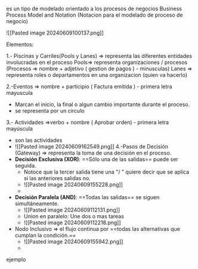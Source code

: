  es un tipo de modelado orientado a los procesos de negocios
Business Process Model and Notation (Notacion para el modelado de proceso de negocio)

![[Pasted image 20240609100137.png]]


Elementos: 

1.- Piscinas y Carriles(Pools y Lanes) => representa las diferentes entidades involucradas en el proceso 
		Pools=> representa organizaciones / procesos  (Procesos => nombre + adjetivo ( gestion de pagos ) - minusculas)
		Lanes => representa roles o departamentos en una organizacion (quien va hacerlo)
		

2.-Eventos => nombre + participio ( Factura emitida ) - primera letra mayuscula 
- Marcan el inicio, la final o algun cambio importante durante el proceso.
- se representa por un circulo 

3.- Actividades =>verbo + nombre ( Aprobar orden) - primera letra mayúscula
- son las actividades 
- ![[Pasted image 20240609162549.png]]
4.-Pasos de Decisión (Gateway) => representa la toma de una decisión en el proceso. 
- **Decisión Exclusiva (XOR)**: ==Sólo una de las salidas== puede ser seguida.
	- Notoce que la tercer salida tiene una "/ " quiere decir que se aplica si las anteriores salidas no. 
	- ![[Pasted image 20240609155228.png]]
	- 
- **Decisión Paralela (AND)**: ==Todas las salidas== se siguen simultáneamente.
	- ![[Pasted image 20240609112131.png]]
	- Union en paralelo: Une dos o mas tareas 
	- ![[Pasted image 20240609112218.png]]
- Nodo Inclusivo => el flujo continua por ==todas las alternativas que cumplan la condición.==
	- ![[Pasted image 20240609155942.png]]
	- 


ejemplo










